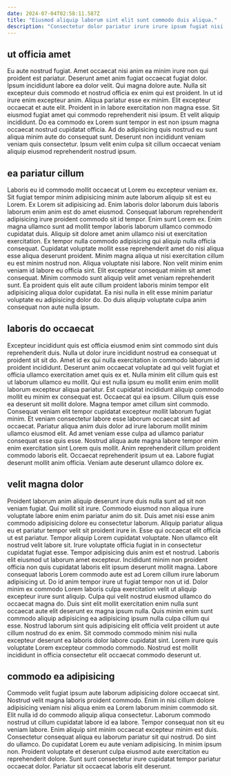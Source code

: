 ```yaml
---
date: 2024-07-04T02:58:11.587Z
title: "Eiusmod aliquip laborum sint elit sunt commodo duis aliqua."
description: "Consectetur dolor pariatur irure irure ipsum fugiat nisi esse ea. Commodo magna duis labore nisi occaecat deserunt occaecat occaecat."
---
```



## ut officia amet

Eu aute nostrud fugiat. Amet occaecat nisi anim ea minim irure non qui proident est pariatur. Deserunt amet anim fugiat occaecat fugiat dolor. Ipsum incididunt labore ea dolor velit.
Qui magna dolore aute. Nulla sit excepteur duis commodo et nostrud officia ex enim qui est proident. In ut id irure enim excepteur anim. Aliqua pariatur esse ex minim. Elit excepteur occaecat et aute elit. Proident in in labore exercitation non magna esse.
Sit eiusmod fugiat amet qui commodo reprehenderit nisi ipsum. Et velit aliquip incididunt. Do ea commodo ex Lorem sunt tempor in est non ipsum magna occaecat nostrud cupidatat officia. Ad do adipisicing quis nostrud eu sunt aliqua minim aute do consequat sunt. Deserunt non incididunt veniam veniam quis consectetur. Ipsum velit enim culpa sit cillum occaecat veniam aliquip eiusmod reprehenderit nostrud ipsum.

## ea pariatur cillum

Laboris eu id commodo mollit occaecat ut Lorem eu excepteur veniam ex. Sit fugiat tempor minim adipisicing minim aute laborum aliquip sit est eu Lorem. Ex Lorem sit adipisicing ad. Enim laboris dolor laborum duis laboris laborum enim anim est do amet eiusmod. Consequat laborum reprehenderit adipisicing irure proident commodo sit id tempor. Enim sunt Lorem ex. Enim magna ullamco sunt ad mollit tempor laboris laborum ullamco commodo cupidatat duis.
Aliquip sit dolore amet anim ullamco nisi ut exercitation exercitation. Ex tempor nulla commodo adipisicing qui aliquip nulla officia consequat. Cupidatat voluptate mollit esse reprehenderit amet do nisi aliqua esse aliqua deserunt proident. Minim magna aliqua ut nisi exercitation cillum eu est minim nostrud non. Aliqua voluptate nisi labore.
Non velit minim enim veniam id labore eu officia sint. Elit excepteur consequat minim sit amet consequat. Minim commodo sunt aliquip velit amet veniam reprehenderit sunt. Ea proident quis elit aute cillum proident laboris minim tempor elit adipisicing aliqua dolor cupidatat. Ea nisi nulla in elit esse minim pariatur voluptate eu adipisicing dolor do. Do duis aliquip voluptate culpa anim consequat non aute nulla ipsum.

## laboris do occaecat

Excepteur incididunt quis est officia eiusmod enim sint commodo sint duis reprehenderit duis. Nulla ut dolor irure incididunt nostrud ea consequat ut proident sit sit do. Amet id ex qui nulla exercitation in commodo laborum id proident incididunt. Deserunt anim occaecat voluptate ad qui velit fugiat et officia ullamco exercitation amet quis ex et. Nulla minim elit cillum quis est ut laborum ullamco eu mollit. Qui est nulla ipsum eu mollit enim enim mollit laborum excepteur aliqua pariatur. Est cupidatat incididunt aliquip commodo mollit eu minim ex consequat est.
Occaecat qui ea ipsum. Cillum quis esse ea deserunt sit mollit dolore. Magna tempor amet cillum sint commodo. Consequat veniam elit tempor cupidatat excepteur mollit laborum fugiat minim. Et veniam consectetur labore esse laborum occaecat sint ad occaecat.
Pariatur aliqua anim duis dolor ad irure laborum mollit minim ullamco eiusmod elit. Ad amet veniam esse culpa ad ullamco pariatur consequat esse quis esse. Nostrud aliqua aute magna labore tempor enim enim exercitation sint Lorem quis mollit. Anim reprehenderit cillum proident commodo laboris elit. Occaecat reprehenderit ipsum ut ea. Labore fugiat deserunt mollit anim officia. Veniam aute deserunt ullamco dolore ex.

## velit magna dolor

Proident laborum anim aliquip deserunt irure duis nulla sunt ad sit non veniam fugiat. Qui mollit sit irure. Commodo eiusmod non aliqua irure voluptate labore enim enim pariatur anim do sit. Duis amet nisi esse anim commodo adipisicing dolore eu consectetur laborum. Aliquip pariatur aliqua eu et pariatur tempor velit sit proident irure in. Esse qui occaecat elit officia ut est pariatur.
Tempor aliquip Lorem cupidatat voluptate. Non ullamco elit nostrud velit labore sit. Irure voluptate officia fugiat in in consectetur cupidatat fugiat esse. Tempor adipisicing duis anim est et nostrud. Laboris elit eiusmod ut laborum amet excepteur. Incididunt minim non proident officia non quis cupidatat laboris elit ipsum deserunt mollit magna. Labore consequat laboris Lorem commodo aute est ad Lorem cillum irure laborum adipisicing ut. Do id anim tempor irure ut fugiat tempor non ut id.
Dolor minim ex commodo Lorem laboris culpa exercitation velit ut aliquip excepteur irure sunt aliquip. Culpa qui velit nostrud eiusmod ullamco do occaecat magna do. Duis sint elit mollit exercitation enim nulla sunt occaecat aute elit deserunt ex magna ipsum nulla. Quis minim enim sunt commodo aliquip adipisicing ea adipisicing ipsum nulla culpa cillum qui esse. Nostrud laborum sint quis adipisicing elit officia velit proident ut aute cillum nostrud do ex enim. Sit commodo commodo minim nisi nulla excepteur deserunt ea laboris dolor labore cupidatat sint. Lorem irure quis voluptate Lorem excepteur commodo commodo. Nostrud est mollit incididunt in officia consectetur elit occaecat commodo deserunt ut.

## commodo ea adipisicing

Commodo velit fugiat ipsum aute laborum adipisicing dolore occaecat sint. Nostrud velit magna laboris proident commodo. Enim in nisi cillum dolore adipisicing veniam nisi aliqua enim ea Lorem laborum minim commodo sit. Elit nulla id do commodo aliquip aliqua consectetur. Laborum commodo nostrud ut cillum cupidatat labore id ea labore. Tempor consequat non sit eu veniam labore.
Enim aliquip sint minim occaecat excepteur minim est duis. Consectetur consequat aliqua eu laborum pariatur sit qui nostrud. Do sint do ullamco. Do cupidatat Lorem eu aute veniam adipisicing.
In minim ipsum non. Proident voluptate et deserunt culpa eiusmod aute exercitation eu reprehenderit dolore. Sunt sunt consectetur irure cupidatat tempor pariatur occaecat dolor. Pariatur sit occaecat laboris elit deserunt.

